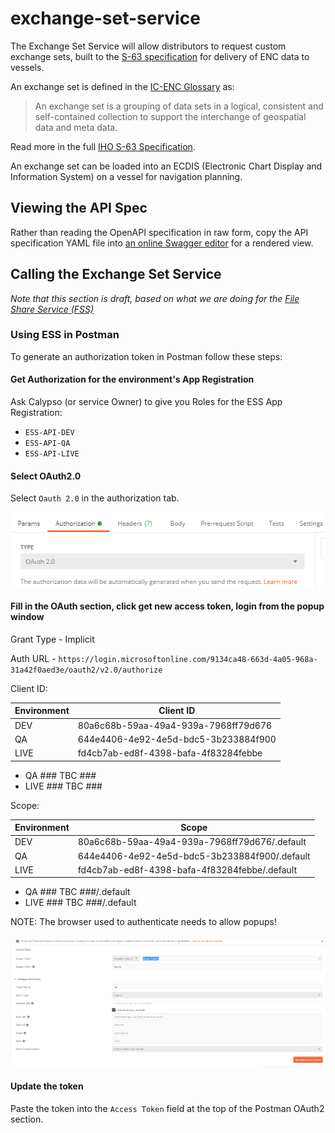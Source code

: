 # exchange-set-service

The Exchange Set Service will allow distributors to request custom exchange sets, built to the [S-63 specification](https://en.wikipedia.org/wiki/S-63_(encryption_standard)) for delivery of ENC data to vessels.

An exchange set is defined in the [IC-ENC Glossary](http://www.ic-enc.org/Glossary.html) as:

> An exchange set is a grouping of data sets in a logical, consistent and self-contained collection to support the interchange of geospatial data and meta data.

Read more in the full [IHO S-63 Specification](https://iho.int/uploads/user/Services%20and%20Standards/ENC_ECDIS/data_protection/S-63_e1.2.0_EN_Jan2015.pdf).

An exchange set can be loaded into an ECDIS (Electronic Chart Display and Information System) on a vessel for navigation planning.

## Viewing the API Spec

Rather than reading the OpenAPI specification in raw form, copy the API specification YAML file into [an online Swagger editor](https://editor.swagger.io/) for a rendered view.

## Calling the Exchange Set Service

*Note that this section is draft, based on what we are doing for the [File Share Service (FSS)](https://github.com/UKHO/file-share-service/)*

### Using ESS in Postman

To generate an authorization token in Postman follow these steps:

#### Get Authorization for the environment's App Registration

Ask Calypso (or service Owner) to give you Roles for the ESS App Registration:

* `ESS-API-DEV`
* `ESS-API-QA`
* `ESS-API-LIVE`

#### Select OAuth2.0

Select `Oauth 2.0` in the authorization tab.

![OAuth2 Postman Section](/Documentation/Images/PostmanAuthTabOauth.PNG)

#### Fill in the OAuth section, click get new access token, login from the popup window

Grant Type - Implicit

Auth URL - `https://login.microsoftonline.com/9134ca48-663d-4a05-968a-31a42f0aed3e/oauth2/v2.0/authorize`

Client ID:

| Environment | Client ID |
| -- | -- |
| DEV | 80a6c68b-59aa-49a4-939a-7968ff79d676 |
| QA | 644e4406-4e92-4e5d-bdc5-3b233884f900 |
| LIVE | fd4cb7ab-ed8f-4398-bafa-4f83284febbe |
* QA ### TBC ###
* LIVE ### TBC ###

Scope:

| Environment | Scope |
| -- | -- |
| DEV | 80a6c68b-59aa-49a4-939a-7968ff79d676/.default |
| QA | 644e4406-4e92-4e5d-bdc5-3b233884f900/.default |
| LIVE | fd4cb7ab-ed8f-4398-bafa-4f83284febbe/.default |
* QA ### TBC ###/.default
* LIVE ### TBC ###/.default

NOTE: The browser used to authenticate needs to allow popups!

![OAuth2 Postman Section](/Documentation/Images/PostmanAuthTabOauthDetails.PNG)

#### Update the token

Paste the token into the `Access Token` field at the top of the Postman OAuth2 section.

